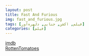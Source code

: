 ```yaml
---
layout: post
title: Fast And Furious
img: fast_and_furious.jpg
tags: [فیلم, اکشن, جنایی, دلهره‌آور]
categories: [فیلم]
---
```


[imdb](https://www.imdb.com/title/tt1013752/)  
[RottenTomatoes](https://www.rottentomatoes.com/m/fast_and_furious)

